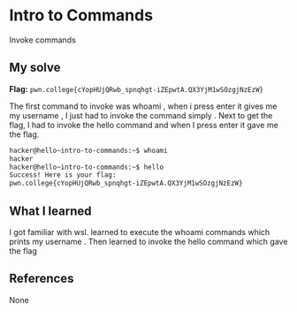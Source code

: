 # Intro to Commands
Invoke commands 

## My solve
**Flag:** `pwn.college{cYopHUjQRwb_spnqhgt-iZEpwtA.QX3YjM1wSOzgjNzEzW}`

The first command to invoke was whoami , when i press enter it gives me my username , I just had to invoke the command simply .
Next to get the flag, I had to invoke the hello command and when I press enter it gave me the flag.

```bash
hacker@hello~intro-to-commands:~$ whoami
hacker
hacker@hello~intro-to-commands:~$ hello
Success! Here is your flag:
pwn.college{cYopHUjQRwb_spnqhgt-iZEpwtA.QX3YjM1wSOzgjNzEzW}
```


## What I learned
I got familiar with wsl.
learned to execute the whoami commands  which prints my username .
Then learned to invoke the hello command which gave the flag
## References 
None
